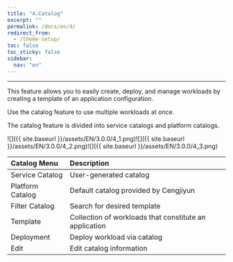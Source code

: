 ```yaml
---
title: "4.Catalog"
excerpt: ""
permalink: /docs/en/4/
redirect_from:
  - /theme-setup/
toc: false
toc_sticky: false
sidebar:
  nav: "en"
---
```



---

This feature allows you to easily create, deploy, and manage workloads by creating a template of an application configuration.

Use the catalog feature to use multiple workloads at once.

The catalog feature is divided into service catalogs and platform catalogs.

![]({{ site.baseurl }}/assets/EN/3.0.0/4_1.png)![]({{ site.baseurl }}/assets/EN/3.0.0/4_2.png)![]({{ site.baseurl }}/assets/EN/3.0.0/4_3.png)

| **Catalog Menu** | **Description** |
| :--- | :--- |
| Service Catalog | User-generated catalog |
| Platform Catalog | Default catalog provided by Cengjiyun |
| Filter Catalog | Search for desired template |
| Template | Collection of workloads that constitute an application |
| Deployment | Deploy workload via catalog |
| Edit | Edit catalog information |
